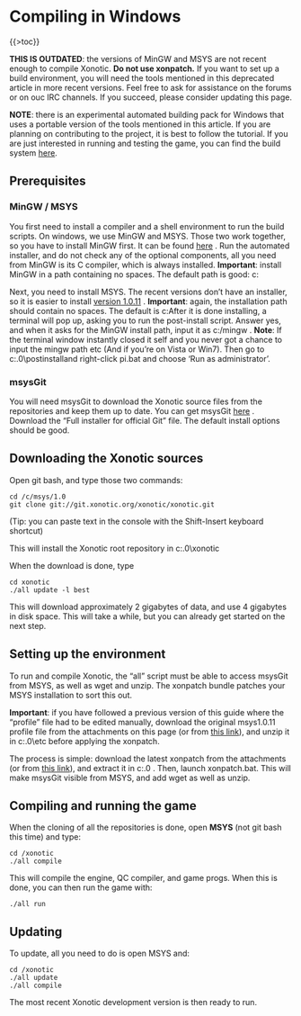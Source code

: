 Compiling in Windows
====================

{{\>toc}}

**THIS IS OUTDATED**: the versions of MinGW and MSYS are not recent enough to compile Xonotic. **Do not use xonpatch.** If you want to set up a build environment, you will need the tools mentioned in this deprecated article in more recent versions. Feel free to ask for assistance on the forums or on ouc IRC channels. If you succeed, please consider updating this page.

**NOTE**: there is an experimental automated building pack for Windows that uses a portable version of the tools mentioned in this article.
If you are planning on contributing to the project, it is best to follow the tutorial. If you are just interested in running and testing the game, you can find the build system [here](http://forums.xonotic.org/showthread.php?tid=666).

Prerequisites
-------------

### MinGW / MSYS

You first need to install a compiler and a shell environment to run the build scripts. On windows, we use MinGW and MSYS. Those two work together, so you have to install MinGW first.
It can be found [here](http://sourceforge.net/projects/mingw/files/) . Run the automated installer, and do not check any of the optional components, all you need from MinGW is its C compiler, which is always installed.
**Important**: install MinGW in a path containing no spaces. The default path is good: c:

Next, you need to install MSYS. The recent versions don’t have an installer, so it is easier to install [version 1.0.11](http://downloads.sourceforge.net/mingw/MSYS-1.0.11.exe) .
**Important**: again, the installation path should contain no spaces. The default is c:After it is done installing, a terminal will pop up, asking you to run the post-install script. Answer yes, and when it asks for the MinGW install path, input it as c:/mingw .
**Note**: If the terminal window instantly closed it self and you never got a chance to input the mingw path etc (And if you’re on Vista or Win7). Then go to c:.0\\postinstalland right-click pi.bat and choose ‘Run as administrator’.

### msysGit

You will need msysGit to download the Xonotic source files from the repositories and keep them up to date. You can get msysGit [here](http://code.google.com/p/msysgit/) . Download the “Full installer for official Git” file.
The default install options should be good.

Downloading the Xonotic sources
-------------------------------

Open git bash, and type those two commands:

    cd /c/msys/1.0
    git clone git://git.xonotic.org/xonotic/xonotic.git

(Tip: you can paste text in the console with the Shift-Insert keyboard shortcut)

This will install the Xonotic root repository in c:.0\\xonotic

When the download is done, type

    cd xonotic
    ./all update -l best

This will download approximately 2 gigabytes of data, and use 4 gigabytes in disk space.
This will take a while, but you can already get started on the next step.

Setting up the environment
--------------------------

To run and compile Xonotic, the “all” script must be able to access msysGit from MSYS, as well as wget and unzip. The xonpatch bundle patches your MSYS installation to sort this out.

**Important**: if you have followed a previous version of this guide where the “profile” file had to be edited manually, download the original msys1.0.11 profile file from the attachments on this page (or from [this link](http://dev.xonotic.org/attachments/84/profile.zip)), and unzip it in c:.0\\etc before applying the xonpatch.

The process is simple: download the latest xonpatch from the attachments (or from [this link](http://dev.xonotic.org/attachments/91/xonpatch_1-2.zip)), and extract it in c:.0 . Then, launch xonpatch.bat. This will make msysGit visible from MSYS, and add wget as well as unzip.

Compiling and running the game
------------------------------

When the cloning of all the repositories is done, open **MSYS** (not git bash this time) and type:

    cd /xonotic
    ./all compile

This will compile the engine, QC compiler, and game progs. When this is done, you can then run the game with:

    ./all run

Updating
--------

To update, all you need to do is open MSYS and:

    cd /xonotic
    ./all update
    ./all compile

The most recent Xonotic development version is then ready to run.

